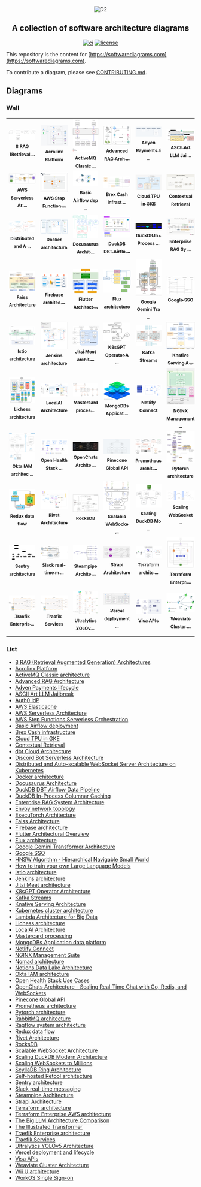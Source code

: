 <div align="center">
  <img src="./docs/assets/banner.png" alt="D2" />
  <h2>
    A collection of software architecture diagrams
  </h2>

[![ci](https://github.com/terrastruct/awesome-diagrams/actions/workflows/ci.yml/badge.svg)](https://github.com/terrastruct/awesome-diagrams/actions/workflows/ci.yml)
[![license](https://img.shields.io/github/license/terrastruct/awesome-diagrams?color=9cf)](./LICENSE.txt)
</div>

This repository is the content for
[https://softwarediagrams.com](https://softwarediagrams.com).

To contribute a diagram, please see [CONTRIBUTING.md](CONTRIBUTING.md).


## Diagrams

### Wall

<div align="center">
<table>
<tr>
<td align="center" width="150">
  <a href="https://softwarediagrams.com/diagrams/8-rag-retrieval-augmented-generation-architectures">
    <img src="thumbnails/rag-architectures-humanloop.png" width="150" alt="8 RAG (Retrieval Augmented Generation) Architectures"><br/>
    <sub><b>8 RAG (Retrieval 
...</b></sub>
  </a>
</td>
<td align="center" width="150">
  <a href="https://softwarediagrams.com/diagrams/acrolinx-platform">
    <img src="thumbnails/acrolinx-platform.png" width="150" alt="Acrolinx Platform"><br/>
    <sub><b>Acrolinx Platform</b></sub>
  </a>
</td>
<td align="center" width="150">
  <a href="https://softwarediagrams.com/diagrams/activemq-classic-architecture">
    <img src="thumbnails/activemq.png" width="150" alt="ActiveMQ Classic architecture"><br/>
    <sub><b>ActiveMQ Classic 
...</b></sub>
  </a>
</td>
<td align="center" width="150">
  <a href="https://softwarediagrams.com/diagrams/advanced-rag-architecture">
    <img src="thumbnails/advanced-rag-architecture.png" width="150" alt="Advanced RAG Architecture"><br/>
    <sub><b>Advanced RAG Arch
...</b></sub>
  </a>
</td>
<td align="center" width="150">
  <a href="https://softwarediagrams.com/diagrams/adyen-payments-lifecycle">
    <img src="thumbnails/adyen-payment-lifecycle.png" width="150" alt="Adyen Payments lifecycle"><br/>
    <sub><b>Adyen Payments li
...</b></sub>
  </a>
</td>
<td align="center" width="150">
  <a href="https://softwarediagrams.com/diagrams/ascii-art-llm-jailbreak">
    <img src="thumbnails/jailbreak-llm.png" width="150" alt="ASCII Art LLM Jailbreak"><br/>
    <sub><b>ASCII Art LLM Jai
...</b></sub>
  </a>
</td>
<td align="center" width="150">
  <a href="https://softwarediagrams.com/diagrams/auth0-idp">
    <img src="thumbnails/auth0.png" width="150" alt="Auth0 IdP"><br/>
    <sub><b>Auth0 IdP</b></sub>
  </a>
</td>
<td align="center" width="150">
  <a href="https://softwarediagrams.com/diagrams/aws-elasticache">
    <img src="thumbnails/elasticache.png" width="150" alt="AWS Elasticache"><br/>
    <sub><b>AWS Elasticache</b></sub>
  </a>
</td>
</tr><tr>
<td align="center" width="150">
  <a href="https://softwarediagrams.com/diagrams/aws-serverless-architecture">
    <img src="thumbnails/aws-serverless-architecture.png" width="150" alt="AWS Serverless Architecture"><br/>
    <sub><b>AWS Serverless Ar
...</b></sub>
  </a>
</td>
<td align="center" width="150">
  <a href="https://softwarediagrams.com/diagrams/aws-step-functions-serverless-orchestration">
    <img src="thumbnails/aws-step-functions-serverless-orchestration.png" width="150" alt="AWS Step Functions Serverless Orchestration"><br/>
    <sub><b>AWS Step Function
...</b></sub>
  </a>
</td>
<td align="center" width="150">
  <a href="https://softwarediagrams.com/diagrams/basic-airflow-deployment">
    <img src="thumbnails/airflow.png" width="150" alt="Basic Airflow deployment"><br/>
    <sub><b>Basic Airflow dep
...</b></sub>
  </a>
</td>
<td align="center" width="150">
  <a href="https://softwarediagrams.com/diagrams/brex-cash-infrastructure">
    <img src="thumbnails/brex-cash-infrastructure.png" width="150" alt="Brex Cash infrastructure"><br/>
    <sub><b>Brex Cash infrast
...</b></sub>
  </a>
</td>
<td align="center" width="150">
  <a href="https://softwarediagrams.com/diagrams/cloud-tpu-in-gke">
    <img src="thumbnails/tpu.png" width="150" alt="Cloud TPU in GKE"><br/>
    <sub><b>Cloud TPU in GKE</b></sub>
  </a>
</td>
<td align="center" width="150">
  <a href="https://softwarediagrams.com/diagrams/contextual-retrieval">
    <img src="thumbnails/contextual-retrieval.png" width="150" alt="Contextual Retrieval"><br/>
    <sub><b>Contextual Retrieval</b></sub>
  </a>
</td>
<td align="center" width="150">
  <a href="https://softwarediagrams.com/diagrams/dbt-cloud-architecture">
    <img src="thumbnails/dbt.png" width="150" alt="dbt Cloud Architecture"><br/>
    <sub><b>dbt Cloud Archite
...</b></sub>
  </a>
</td>
<td align="center" width="150">
  <a href="https://softwarediagrams.com/diagrams/discord-bot-serverless-architecture">
    <img src="thumbnails/discord-bot-serverless-architecture.png" width="150" alt="Discord Bot Serverless Architecture"><br/>
    <sub><b>Discord Bot Serve
...</b></sub>
  </a>
</td>
</tr><tr>
<td align="center" width="150">
  <a href="https://softwarediagrams.com/diagrams/distributed-and-auto-scalable-websocket-server-architecture-on-kubernetes">
    <img src="thumbnails/websocket-kubernetes-architecture.png" width="150" alt="Distributed and Auto-scalable WebSocket Server Architecture on Kubernetes"><br/>
    <sub><b>Distributed and A
...</b></sub>
  </a>
</td>
<td align="center" width="150">
  <a href="https://softwarediagrams.com/diagrams/docker-architecture">
    <img src="thumbnails/docker.png" width="150" alt="Docker architecture"><br/>
    <sub><b>Docker architecture</b></sub>
  </a>
</td>
<td align="center" width="150">
  <a href="https://softwarediagrams.com/diagrams/docusaurus-architecture">
    <img src="thumbnails/docusaurus.png" width="150" alt="Docusaurus Architecture"><br/>
    <sub><b>Docusaurus Archit
...</b></sub>
  </a>
</td>
<td align="center" width="150">
  <a href="https://softwarediagrams.com/diagrams/duckdb-dbt-airflow-data-pipeline">
    <img src="thumbnails/duckdb-dbt-airflow-data-pipeline.png" width="150" alt="DuckDB DBT Airflow Data Pipeline"><br/>
    <sub><b>DuckDB DBT Airflo
...</b></sub>
  </a>
</td>
<td align="center" width="150">
  <a href="https://softwarediagrams.com/diagrams/duckdb-in-process-columnar-caching">
    <img src="thumbnails/duckdb-in-process-columnar-caching.png" width="150" alt="DuckDB In-Process Columnar Caching"><br/>
    <sub><b>DuckDB In-Process
...</b></sub>
  </a>
</td>
<td align="center" width="150">
  <a href="https://softwarediagrams.com/diagrams/enterprise-rag-system-architecture">
    <img src="thumbnails/galileo-enterprise-rag-architecture.png" width="150" alt="Enterprise RAG System Architecture"><br/>
    <sub><b>Enterprise RAG Sy
...</b></sub>
  </a>
</td>
<td align="center" width="150">
  <a href="https://softwarediagrams.com/diagrams/envoy-network-topology">
    <img src="thumbnails/envoy.png" width="150" alt="Envoy network topology"><br/>
    <sub><b>Envoy network top
...</b></sub>
  </a>
</td>
<td align="center" width="150">
  <a href="https://softwarediagrams.com/diagrams/executorch-architecture">
    <img src="thumbnails/excutorch.png" width="150" alt="ExecuTorch Architecture"><br/>
    <sub><b>ExecuTorch Archit
...</b></sub>
  </a>
</td>
</tr><tr>
<td align="center" width="150">
  <a href="https://softwarediagrams.com/diagrams/faiss-architecture">
    <img src="thumbnails/faiss.png" width="150" alt="Faiss Architecture"><br/>
    <sub><b>Faiss Architecture</b></sub>
  </a>
</td>
<td align="center" width="150">
  <a href="https://softwarediagrams.com/diagrams/firebase-architecture">
    <img src="thumbnails/firebase.png" width="150" alt="Firebase architecture"><br/>
    <sub><b>Firebase architec
...</b></sub>
  </a>
</td>
<td align="center" width="150">
  <a href="https://softwarediagrams.com/diagrams/flutter-architectural-overview">
    <img src="thumbnails/flutter.png" width="150" alt="Flutter Architectural Overview"><br/>
    <sub><b>Flutter Architect
...</b></sub>
  </a>
</td>
<td align="center" width="150">
  <a href="https://softwarediagrams.com/diagrams/flux-architecture">
    <img src="thumbnails/flux.png" width="150" alt="Flux architecture"><br/>
    <sub><b>Flux architecture</b></sub>
  </a>
</td>
<td align="center" width="150">
  <a href="https://softwarediagrams.com/diagrams/google-gemini-transformer-architecture">
    <img src="thumbnails/google-gemini-transformer-architecture.png" width="150" alt="Google Gemini Transformer Architecture"><br/>
    <sub><b>Google Gemini Tra
...</b></sub>
  </a>
</td>
<td align="center" width="150">
  <a href="https://softwarediagrams.com/diagrams/google-sso">
    <img src="thumbnails/google-sso.png" width="150" alt="Google SSO"><br/>
    <sub><b>Google SSO</b></sub>
  </a>
</td>
<td align="center" width="150">
  <a href="https://softwarediagrams.com/diagrams/hnsw-algorithm-hierarchical-navigable-small-world">
    <img src="thumbnails/hnsw-algorithm.png" width="150" alt="HNSW Algorithm - Hierarchical Navigable Small World"><br/>
    <sub><b>HNSW Algorithm - 
...</b></sub>
  </a>
</td>
<td align="center" width="150">
  <a href="https://softwarediagrams.com/diagrams/how-to-train-your-own-large-language-models">
    <img src="thumbnails/llm.png" width="150" alt="How to train your own Large Language Models"><br/>
    <sub><b>How to train your
...</b></sub>
  </a>
</td>
</tr><tr>
<td align="center" width="150">
  <a href="https://softwarediagrams.com/diagrams/istio-architecture">
    <img src="thumbnails/istio.png" width="150" alt="Istio architecture"><br/>
    <sub><b>Istio architecture</b></sub>
  </a>
</td>
<td align="center" width="150">
  <a href="https://softwarediagrams.com/diagrams/jenkins-architecture">
    <img src="thumbnails/jenkins.png" width="150" alt="Jenkins architecture"><br/>
    <sub><b>Jenkins architecture</b></sub>
  </a>
</td>
<td align="center" width="150">
  <a href="https://softwarediagrams.com/diagrams/jitsi-meet-architecture">
    <img src="thumbnails/jitsi.png" width="150" alt="Jitsi Meet architecture"><br/>
    <sub><b>Jitsi Meet archit
...</b></sub>
  </a>
</td>
<td align="center" width="150">
  <a href="https://softwarediagrams.com/diagrams/k8sgpt-operator-architecture">
    <img src="thumbnails/k8sgpt.png" width="150" alt="K8sGPT Operator Architecture"><br/>
    <sub><b>K8sGPT Operator A
...</b></sub>
  </a>
</td>
<td align="center" width="150">
  <a href="https://softwarediagrams.com/diagrams/kafka-streams">
    <img src="thumbnails/kafka.png" width="150" alt="Kafka Streams"><br/>
    <sub><b>Kafka Streams</b></sub>
  </a>
</td>
<td align="center" width="150">
  <a href="https://softwarediagrams.com/diagrams/knative-serving-architecture">
    <img src="thumbnails/knative-serving.png" width="150" alt="Knative Serving Architecture"><br/>
    <sub><b>Knative Serving A
...</b></sub>
  </a>
</td>
<td align="center" width="150">
  <a href="https://softwarediagrams.com/diagrams/kubernetes-cluster-architecture">
    <img src="thumbnails/kubernetes-cluster.png" width="150" alt="Kubernetes cluster architecture"><br/>
    <sub><b>Kubernetes cluste
...</b></sub>
  </a>
</td>
<td align="center" width="150">
  <a href="https://softwarediagrams.com/diagrams/lambda-architecture-for-big-data">
    <img src="thumbnails/lambda-architecture-big-data.png" width="150" alt="Lambda Architecture for Big Data"><br/>
    <sub><b>Lambda Architectu
...</b></sub>
  </a>
</td>
</tr><tr>
<td align="center" width="150">
  <a href="https://softwarediagrams.com/diagrams/lichess-architecture">
    <img src="thumbnails/lichess.png" width="150" alt="Lichess architecture"><br/>
    <sub><b>Lichess architecture</b></sub>
  </a>
</td>
<td align="center" width="150">
  <a href="https://softwarediagrams.com/diagrams/localai-architecture">
    <img src="thumbnails/localai.png" width="150" alt="LocalAI Architecture"><br/>
    <sub><b>LocalAI Architecture</b></sub>
  </a>
</td>
<td align="center" width="150">
  <a href="https://softwarediagrams.com/diagrams/mastercard-processing">
    <img src="thumbnails/mastercard-processing.png" width="150" alt="Mastercard processing"><br/>
    <sub><b>Mastercard proces
...</b></sub>
  </a>
</td>
<td align="center" width="150">
  <a href="https://softwarediagrams.com/diagrams/mongodbs-application-data-platform">
    <img src="thumbnails/mongodb.png" width="150" alt="MongoDBs Application data platform"><br/>
    <sub><b>MongoDBs Applicat
...</b></sub>
  </a>
</td>
<td align="center" width="150">
  <a href="https://softwarediagrams.com/diagrams/netlify-connect">
    <img src="thumbnails/netlify-connect.png" width="150" alt="Netlify Connect"><br/>
    <sub><b>Netlify Connect</b></sub>
  </a>
</td>
<td align="center" width="150">
  <a href="https://softwarediagrams.com/diagrams/nginx-management-suite">
    <img src="thumbnails/nginx.png" width="150" alt="NGINX Management Suite"><br/>
    <sub><b>NGINX Management 
...</b></sub>
  </a>
</td>
<td align="center" width="150">
  <a href="https://softwarediagrams.com/diagrams/nomad-architecture">
    <img src="thumbnails/nomad.png" width="150" alt="Nomad architecture"><br/>
    <sub><b>Nomad architecture</b></sub>
  </a>
</td>
<td align="center" width="150">
  <a href="https://softwarediagrams.com/diagrams/notions-data-lake-architecture">
    <img src="thumbnails/notion-data-lake-architecture.png" width="150" alt="Notions Data Lake Architecture"><br/>
    <sub><b>Notions Data Lake
...</b></sub>
  </a>
</td>
</tr><tr>
<td align="center" width="150">
  <a href="https://softwarediagrams.com/diagrams/okta-iam-architecture">
    <img src="thumbnails/okta.png" width="150" alt="Okta IAM architecture"><br/>
    <sub><b>Okta IAM architec
...</b></sub>
  </a>
</td>
<td align="center" width="150">
  <a href="https://softwarediagrams.com/diagrams/open-health-stack-use-cases">
    <img src="thumbnails/open-health-stack.png" width="150" alt="Open Health Stack Use Cases"><br/>
    <sub><b>Open Health Stack
...</b></sub>
  </a>
</td>
<td align="center" width="150">
  <a href="https://softwarediagrams.com/diagrams/openchats-architecture-scaling-real-time-chat-with-go-redis-and-websockets">
    <img src="thumbnails/openchat-architecture.png" width="150" alt="OpenChats Architecture - Scaling Real-Time Chat with Go, Redis, and WebSockets"><br/>
    <sub><b>OpenChats Archite
...</b></sub>
  </a>
</td>
<td align="center" width="150">
  <a href="https://softwarediagrams.com/diagrams/pinecone-global-api">
    <img src="thumbnails/pinecone-global-api.png" width="150" alt="Pinecone Global API"><br/>
    <sub><b>Pinecone Global API</b></sub>
  </a>
</td>
<td align="center" width="150">
  <a href="https://softwarediagrams.com/diagrams/prometheus-architecture">
    <img src="thumbnails/prometheus.png" width="150" alt="Prometheus architecture"><br/>
    <sub><b>Prometheus archit
...</b></sub>
  </a>
</td>
<td align="center" width="150">
  <a href="https://softwarediagrams.com/diagrams/pytorch-architecture">
    <img src="thumbnails/pytorch.png" width="150" alt="Pytorch architecture"><br/>
    <sub><b>Pytorch architecture</b></sub>
  </a>
</td>
<td align="center" width="150">
  <a href="https://softwarediagrams.com/diagrams/rabbitmq-architecture">
    <img src="thumbnails/rabbit-mq.png" width="150" alt="RabbitMQ architecture"><br/>
    <sub><b>RabbitMQ architec
...</b></sub>
  </a>
</td>
<td align="center" width="150">
  <a href="https://softwarediagrams.com/diagrams/ragflow-system-architecture">
    <img src="thumbnails/ragflow.png" width="150" alt="Ragflow system architecture"><br/>
    <sub><b>Ragflow system ar
...</b></sub>
  </a>
</td>
</tr><tr>
<td align="center" width="150">
  <a href="https://softwarediagrams.com/diagrams/redux-data-flow">
    <img src="thumbnails/redux.png" width="150" alt="Redux data flow"><br/>
    <sub><b>Redux data flow</b></sub>
  </a>
</td>
<td align="center" width="150">
  <a href="https://softwarediagrams.com/diagrams/rivet-architecture">
    <img src="thumbnails/rivet.png" width="150" alt="Rivet Architecture"><br/>
    <sub><b>Rivet Architecture</b></sub>
  </a>
</td>
<td align="center" width="150">
  <a href="https://softwarediagrams.com/diagrams/rocksdb">
    <img src="thumbnails/rocksdb.png" width="150" alt="RocksDB"><br/>
    <sub><b>RocksDB</b></sub>
  </a>
</td>
<td align="center" width="150">
  <a href="https://softwarediagrams.com/diagrams/scalable-websocket-architecture">
    <img src="thumbnails/scalable-websocket-architecture.png" width="150" alt="Scalable WebSocket Architecture"><br/>
    <sub><b>Scalable WebSocke
...</b></sub>
  </a>
</td>
<td align="center" width="150">
  <a href="https://softwarediagrams.com/diagrams/scaling-duckdb-modern-architecture">
    <img src="thumbnails/scaling-duckdb-modern-architecture.png" width="150" alt="Scaling DuckDB Modern Architecture"><br/>
    <sub><b>Scaling DuckDB Mo
...</b></sub>
  </a>
</td>
<td align="center" width="150">
  <a href="https://softwarediagrams.com/diagrams/scaling-websockets-to-millions">
    <img src="thumbnails/scaling-websockets-to-millions.png" width="150" alt="Scaling WebSockets to Millions"><br/>
    <sub><b>Scaling WebSocket
...</b></sub>
  </a>
</td>
<td align="center" width="150">
  <a href="https://softwarediagrams.com/diagrams/scylladb-ring-architecture">
    <img src="thumbnails/scylladb.png" width="150" alt="ScyllaDB Ring Architecture"><br/>
    <sub><b>ScyllaDB Ring Arc
...</b></sub>
  </a>
</td>
<td align="center" width="150">
  <a href="https://softwarediagrams.com/diagrams/self-hosted-retool-architecture">
    <img src="thumbnails/self-hosted-retool-architecture.png" width="150" alt="Self-hosted Retool architecture"><br/>
    <sub><b>Self-hosted Retoo
...</b></sub>
  </a>
</td>
</tr><tr>
<td align="center" width="150">
  <a href="https://softwarediagrams.com/diagrams/sentry-architecture">
    <img src="thumbnails/sentry.png" width="150" alt="Sentry architecture"><br/>
    <sub><b>Sentry architecture</b></sub>
  </a>
</td>
<td align="center" width="150">
  <a href="https://softwarediagrams.com/diagrams/slack-real-time-messaging">
    <img src="thumbnails/slack-messaging.png" width="150" alt="Slack real-time messaging"><br/>
    <sub><b>Slack real-time m
...</b></sub>
  </a>
</td>
<td align="center" width="150">
  <a href="https://softwarediagrams.com/diagrams/steampipe-architecture">
    <img src="thumbnails/steampipe.png" width="150" alt="Steampipe Architecture"><br/>
    <sub><b>Steampipe Archite
...</b></sub>
  </a>
</td>
<td align="center" width="150">
  <a href="https://softwarediagrams.com/diagrams/strapi-architecture">
    <img src="thumbnails/strapi.png" width="150" alt="Strapi Architecture"><br/>
    <sub><b>Strapi Architecture</b></sub>
  </a>
</td>
<td align="center" width="150">
  <a href="https://softwarediagrams.com/diagrams/terraform-architecture">
    <img src="thumbnails/terraform.png" width="150" alt="Terraform architecture"><br/>
    <sub><b>Terraform archite
...</b></sub>
  </a>
</td>
<td align="center" width="150">
  <a href="https://softwarediagrams.com/diagrams/terraform-enterprise-aws-architecture">
    <img src="thumbnails/terraform-enterprise.png" width="150" alt="Terraform Enterprise AWS architecture"><br/>
    <sub><b>Terraform Enterpr
...</b></sub>
  </a>
</td>
<td align="center" width="150">
  <a href="https://softwarediagrams.com/diagrams/the-big-llm-architecture-comparison">
    <img src="thumbnails/llm-architecture-comparison.png" width="150" alt="The Big LLM Architecture Comparison"><br/>
    <sub><b>The Big LLM Archi
...</b></sub>
  </a>
</td>
<td align="center" width="150">
  <a href="https://softwarediagrams.com/diagrams/the-illustrated-transformer">
    <img src="thumbnails/illustrated-transformer-architecture.png" width="150" alt="The Illustrated Transformer"><br/>
    <sub><b>The Illustrated T
...</b></sub>
  </a>
</td>
</tr><tr>
<td align="center" width="150">
  <a href="https://softwarediagrams.com/diagrams/traefik-enterprise-architecture">
    <img src="thumbnails/traefik.png" width="150" alt="Traefik Enterprise architecture"><br/>
    <sub><b>Traefik Enterpris
...</b></sub>
  </a>
</td>
<td align="center" width="150">
  <a href="https://softwarediagrams.com/diagrams/traefik-services">
    <img src="thumbnails/traefik.png" width="150" alt="Traefik Services"><br/>
    <sub><b>Traefik Services</b></sub>
  </a>
</td>
<td align="center" width="150">
  <a href="https://softwarediagrams.com/diagrams/ultralytics-yolov5-architecture">
    <img src="thumbnails/ultralytics.png" width="150" alt="Ultralytics YOLOv5 Architecture"><br/>
    <sub><b>Ultralytics YOLOv
...</b></sub>
  </a>
</td>
<td align="center" width="150">
  <a href="https://softwarediagrams.com/diagrams/vercel-deployment-and-lifecycle">
    <img src="thumbnails/vercel.png" width="150" alt="Vercel deployment and lifecycle"><br/>
    <sub><b>Vercel deployment
...</b></sub>
  </a>
</td>
<td align="center" width="150">
  <a href="https://softwarediagrams.com/diagrams/visa-apis">
    <img src="thumbnails/visa-apis.png" width="150" alt="Visa APIs"><br/>
    <sub><b>Visa APIs</b></sub>
  </a>
</td>
<td align="center" width="150">
  <a href="https://softwarediagrams.com/diagrams/weaviate-cluster-architecture">
    <img src="thumbnails/weaviate-cluster-architecture.png" width="150" alt="Weaviate Cluster Architecture"><br/>
    <sub><b>Weaviate Cluster 
...</b></sub>
  </a>
</td>
<td align="center" width="150">
  <a href="https://softwarediagrams.com/diagrams/wii-u-architecture">
    <img src="thumbnails/wii-u.png" width="150" alt="Wii U architecture"><br/>
    <sub><b>Wii U architecture</b></sub>
  </a>
</td>
<td align="center" width="150">
  <a href="https://softwarediagrams.com/diagrams/workos-single-sign-on">
    <img src="thumbnails/workos.png" width="150" alt="WorkOS Single Sign-on"><br/>
    <sub><b>WorkOS Single Sig
...</b></sub>
  </a>
</td>
</tr>
</table>
</div>

### List

- [8 RAG (Retrieval Augmented Generation) Architectures](https://softwarediagrams.com/diagrams/8-rag-retrieval-augmented-generation-architectures)
- [Acrolinx Platform](https://softwarediagrams.com/diagrams/acrolinx-platform)
- [ActiveMQ Classic architecture](https://softwarediagrams.com/diagrams/activemq-classic-architecture)
- [Advanced RAG Architecture](https://softwarediagrams.com/diagrams/advanced-rag-architecture)
- [Adyen Payments lifecycle](https://softwarediagrams.com/diagrams/adyen-payments-lifecycle)
- [ASCII Art LLM Jailbreak](https://softwarediagrams.com/diagrams/ascii-art-llm-jailbreak)
- [Auth0 IdP](https://softwarediagrams.com/diagrams/auth0-idp)
- [AWS Elasticache](https://softwarediagrams.com/diagrams/aws-elasticache)
- [AWS Serverless Architecture](https://softwarediagrams.com/diagrams/aws-serverless-architecture)
- [AWS Step Functions Serverless Orchestration](https://softwarediagrams.com/diagrams/aws-step-functions-serverless-orchestration)
- [Basic Airflow deployment](https://softwarediagrams.com/diagrams/basic-airflow-deployment)
- [Brex Cash infrastructure](https://softwarediagrams.com/diagrams/brex-cash-infrastructure)
- [Cloud TPU in GKE](https://softwarediagrams.com/diagrams/cloud-tpu-in-gke)
- [Contextual Retrieval](https://softwarediagrams.com/diagrams/contextual-retrieval)
- [dbt Cloud Architecture](https://softwarediagrams.com/diagrams/dbt-cloud-architecture)
- [Discord Bot Serverless Architecture](https://softwarediagrams.com/diagrams/discord-bot-serverless-architecture)
- [Distributed and Auto-scalable WebSocket Server Architecture on Kubernetes](https://softwarediagrams.com/diagrams/distributed-and-auto-scalable-websocket-server-architecture-on-kubernetes)
- [Docker architecture](https://softwarediagrams.com/diagrams/docker-architecture)
- [Docusaurus Architecture](https://softwarediagrams.com/diagrams/docusaurus-architecture)
- [DuckDB DBT Airflow Data Pipeline](https://softwarediagrams.com/diagrams/duckdb-dbt-airflow-data-pipeline)
- [DuckDB In-Process Columnar Caching](https://softwarediagrams.com/diagrams/duckdb-in-process-columnar-caching)
- [Enterprise RAG System Architecture](https://softwarediagrams.com/diagrams/enterprise-rag-system-architecture)
- [Envoy network topology](https://softwarediagrams.com/diagrams/envoy-network-topology)
- [ExecuTorch Architecture](https://softwarediagrams.com/diagrams/executorch-architecture)
- [Faiss Architecture](https://softwarediagrams.com/diagrams/faiss-architecture)
- [Firebase architecture](https://softwarediagrams.com/diagrams/firebase-architecture)
- [Flutter Architectural Overview](https://softwarediagrams.com/diagrams/flutter-architectural-overview)
- [Flux architecture](https://softwarediagrams.com/diagrams/flux-architecture)
- [Google Gemini Transformer Architecture](https://softwarediagrams.com/diagrams/google-gemini-transformer-architecture)
- [Google SSO](https://softwarediagrams.com/diagrams/google-sso)
- [HNSW Algorithm - Hierarchical Navigable Small World](https://softwarediagrams.com/diagrams/hnsw-algorithm-hierarchical-navigable-small-world)
- [How to train your own Large Language Models](https://softwarediagrams.com/diagrams/how-to-train-your-own-large-language-models)
- [Istio architecture](https://softwarediagrams.com/diagrams/istio-architecture)
- [Jenkins architecture](https://softwarediagrams.com/diagrams/jenkins-architecture)
- [Jitsi Meet architecture](https://softwarediagrams.com/diagrams/jitsi-meet-architecture)
- [K8sGPT Operator Architecture](https://softwarediagrams.com/diagrams/k8sgpt-operator-architecture)
- [Kafka Streams](https://softwarediagrams.com/diagrams/kafka-streams)
- [Knative Serving Architecture](https://softwarediagrams.com/diagrams/knative-serving-architecture)
- [Kubernetes cluster architecture](https://softwarediagrams.com/diagrams/kubernetes-cluster-architecture)
- [Lambda Architecture for Big Data](https://softwarediagrams.com/diagrams/lambda-architecture-for-big-data)
- [Lichess architecture](https://softwarediagrams.com/diagrams/lichess-architecture)
- [LocalAI Architecture](https://softwarediagrams.com/diagrams/localai-architecture)
- [Mastercard processing](https://softwarediagrams.com/diagrams/mastercard-processing)
- [MongoDBs Application data platform](https://softwarediagrams.com/diagrams/mongodbs-application-data-platform)
- [Netlify Connect](https://softwarediagrams.com/diagrams/netlify-connect)
- [NGINX Management Suite](https://softwarediagrams.com/diagrams/nginx-management-suite)
- [Nomad architecture](https://softwarediagrams.com/diagrams/nomad-architecture)
- [Notions Data Lake Architecture](https://softwarediagrams.com/diagrams/notions-data-lake-architecture)
- [Okta IAM architecture](https://softwarediagrams.com/diagrams/okta-iam-architecture)
- [Open Health Stack Use Cases](https://softwarediagrams.com/diagrams/open-health-stack-use-cases)
- [OpenChats Architecture - Scaling Real-Time Chat with Go, Redis, and WebSockets](https://softwarediagrams.com/diagrams/openchats-architecture-scaling-real-time-chat-with-go-redis-and-websockets)
- [Pinecone Global API](https://softwarediagrams.com/diagrams/pinecone-global-api)
- [Prometheus architecture](https://softwarediagrams.com/diagrams/prometheus-architecture)
- [Pytorch architecture](https://softwarediagrams.com/diagrams/pytorch-architecture)
- [RabbitMQ architecture](https://softwarediagrams.com/diagrams/rabbitmq-architecture)
- [Ragflow system architecture](https://softwarediagrams.com/diagrams/ragflow-system-architecture)
- [Redux data flow](https://softwarediagrams.com/diagrams/redux-data-flow)
- [Rivet Architecture](https://softwarediagrams.com/diagrams/rivet-architecture)
- [RocksDB](https://softwarediagrams.com/diagrams/rocksdb)
- [Scalable WebSocket Architecture](https://softwarediagrams.com/diagrams/scalable-websocket-architecture)
- [Scaling DuckDB Modern Architecture](https://softwarediagrams.com/diagrams/scaling-duckdb-modern-architecture)
- [Scaling WebSockets to Millions](https://softwarediagrams.com/diagrams/scaling-websockets-to-millions)
- [ScyllaDB Ring Architecture](https://softwarediagrams.com/diagrams/scylladb-ring-architecture)
- [Self-hosted Retool architecture](https://softwarediagrams.com/diagrams/self-hosted-retool-architecture)
- [Sentry architecture](https://softwarediagrams.com/diagrams/sentry-architecture)
- [Slack real-time messaging](https://softwarediagrams.com/diagrams/slack-real-time-messaging)
- [Steampipe Architecture](https://softwarediagrams.com/diagrams/steampipe-architecture)
- [Strapi Architecture](https://softwarediagrams.com/diagrams/strapi-architecture)
- [Terraform architecture](https://softwarediagrams.com/diagrams/terraform-architecture)
- [Terraform Enterprise AWS architecture](https://softwarediagrams.com/diagrams/terraform-enterprise-aws-architecture)
- [The Big LLM Architecture Comparison](https://softwarediagrams.com/diagrams/the-big-llm-architecture-comparison)
- [The Illustrated Transformer](https://softwarediagrams.com/diagrams/the-illustrated-transformer)
- [Traefik Enterprise architecture](https://softwarediagrams.com/diagrams/traefik-enterprise-architecture)
- [Traefik Services](https://softwarediagrams.com/diagrams/traefik-services)
- [Ultralytics YOLOv5 Architecture](https://softwarediagrams.com/diagrams/ultralytics-yolov5-architecture)
- [Vercel deployment and lifecycle](https://softwarediagrams.com/diagrams/vercel-deployment-and-lifecycle)
- [Visa APIs](https://softwarediagrams.com/diagrams/visa-apis)
- [Weaviate Cluster Architecture](https://softwarediagrams.com/diagrams/weaviate-cluster-architecture)
- [Wii U architecture](https://softwarediagrams.com/diagrams/wii-u-architecture)
- [WorkOS Single Sign-on](https://softwarediagrams.com/diagrams/workos-single-sign-on)
